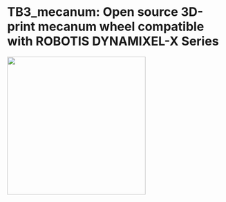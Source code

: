 # TB3_mecanum: Open source 3D-print mecanum wheel compatible with ROBOTIS DYNAMIXEL-X Series
<img src="https://user-images.githubusercontent.com/18658190/96047607-5a7b6000-0eb0-11eb-9509-d81aed2c095f.png" width="320px">
